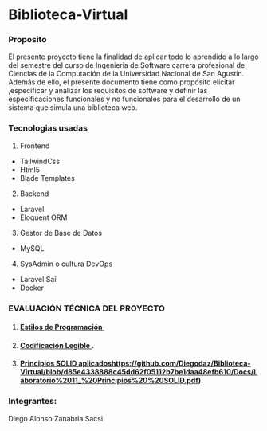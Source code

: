 # Biblioteca-Virtual
### **Proposito**

El presente proyecto tiene la finalidad de aplicar todo lo aprendido a lo largo del semestre del curso de Ingenieria de Software carrera profesional de Ciencias de la Computación de la Universidad Nacional de San Agustín.
Además de ello, el presente documento tiene como propósito elicitar ,especificar y analizar los requisitos de software y definir las especificaciones funcionales y no funcionales para el desarrollo de un sistema que simula una biblioteca web.

### **Tecnologias usadas**
1. Frontend
- TailwindCss
- Html5
- Blade Templates
2. Backend
- Laravel
- Eloquent ORM
3. Gestor de Base de Datos
- MySQL
4. SysAdmin o cultura DevOps
- Laravel Sail
- Docker

### **EVALUACIÓN TÉCNICA DEL PROYECTO**

1. #### [Estilos de Programación ](https://github.com/Diegodaz/Biblioteca-Virtual/blob/d85e4338888c45dd62f05112b7be1daa48efb610/Docs/Laboratorio%209_%20%20Estilos%20de%20Programaci%C3%B3n.pdf)

2. #### [Codificación Legible ](https://github.com/Diegodaz/Biblioteca-Virtual/blob/d85e4338888c45dd62f05112b7be1daa48efb610/Docs/Laboratorio%2010_%20Codificaci%C3%B3n%20Legible%20(Clean%20Code).pdf).

3. #### [Principios SOLID aplicados](https://github.com/Diegodaz/Biblioteca-Virtual/blob/d85e4338888c45dd62f05112b7be1daa48efb610/Docs/Laboratorio%2011_%20Principios%20%20SOLID.pdf)https://github.com/Diegodaz/Biblioteca-Virtual/blob/d85e4338888c45dd62f05112b7be1daa48efb610/Docs/Laboratorio%2011_%20Principios%20%20SOLID.pdf).


### Integrantes:

Diego Alonso Zanabria Sacsi

